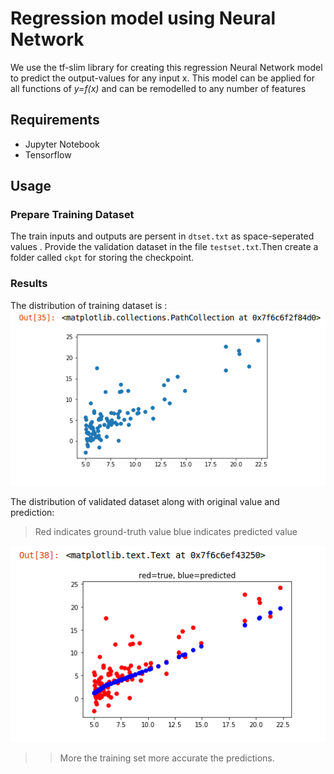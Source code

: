 # Regression model using Neural Network
We use the tf-slim library for creating this regression Neural Network model to predict the output-values for any input x.
This model can be applied for all functions of _y=f(x)_ and can be remodelled to any number of features

## Requirements
 * Jupyter Notebook
 * Tensorflow

## Usage

### Prepare Training Dataset 
The train inputs and outputs are persent in ``dtset.txt`` as space-seperated values . Provide the validation dataset in the file ``testset.txt``.Then create a folder called ``ckpt`` for storing the checkpoint.

### Results

The distribution of training dataset is :
![Screenshot](./assets/screenshot1.png "Screenshot 1")

The distribution of validated dataset along with original value and prediction:

> Red indicates ground-truth value blue indicates predicted value

![Screenshot](./assets/screenshot2.png "Screenshot 2")

>>More the training set more accurate the predictions.
